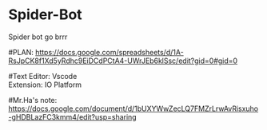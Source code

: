 # Spider-Bot
Spider bot go brrr


#PLAN: https://docs.google.com/spreadsheets/d/1A-RsJpCK8f1Xd5yRdhc9EiDCdPCtA4-UWrJEb6klSsc/edit?gid=0#gid=0


#Text Editor: Vscode  
	Extension: IO Platform  

#Mr.Ha's note: https://docs.google.com/document/d/1bUXYWwZecLQ7FMZrLrwAvRisxuho-gHDBLazFC3kmm4/edit?usp=sharing  
